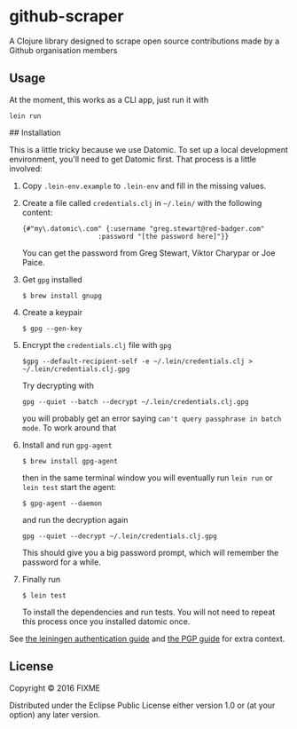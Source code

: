 # github-scraper

A Clojure library designed to scrape open source contributions
made by a Github organisation members

## Usage

At the moment, this works as a CLI app, just run it with

`lein run`

## Installation

This is a little tricky because we use Datomic. To set up a local development
environment, you'll need to get Datomic first. That process is a little involved:

1. Copy `.lein-env.example` to `.lein-env` and fill in the missing values.

1. Create a file called `credentials.clj` in `~/.lein/` with the following content:

   ```
   {#"my\.datomic\.com" {:username "greg.stewart@red-badger.com"
                      :password "[the password here]"}}
   ```

   You can get the password from Greg Stewart, Viktor Charypar or Joe Paice.

1. Get `gpg` installed

   `$ brew install gnupg`

1. Create a keypair

   `$ gpg --gen-key`

1. Encrypt the `credentials.clj` file with `gpg`

   `$gpg --default-recipient-self -e ~/.lein/credentials.clj > ~/.lein/credentials.clj.gpg`

   Try decrypting with

   `gpg --quiet --batch --decrypt ~/.lein/credentials.clj.gpg`

   you will probably get an error saying `can't query passphrase in batch mode`.
   To work around that

1. Install and run `gpg-agent`

   `$ brew install gpg-agent`

   then in the same terminal window you will eventually run `lein run` or `lein test`
   start the agent:

   `$ gpg-agent --daemon`

   and run the decryption again

   `gpg --quiet --decrypt ~/.lein/credentials.clj.gpg`

   This should give you a big password prompt, which will remember the password for
   a while.

1. Finally run

   `$ lein test`

   To install the dependencies and run tests. You will not need to repeat this process
   once you installed datomic once.

See [the leiningen authentication guide](https://github.com/technomancy/leiningen/blob/master/doc/DEPLOY.md#authentication)
and [the PGP guide](https://github.com/technomancy/leiningen/blob/master/doc/GPG.md)
for extra context.

## License

Copyright © 2016 FIXME

Distributed under the Eclipse Public License either version 1.0 or (at
your option) any later version.
